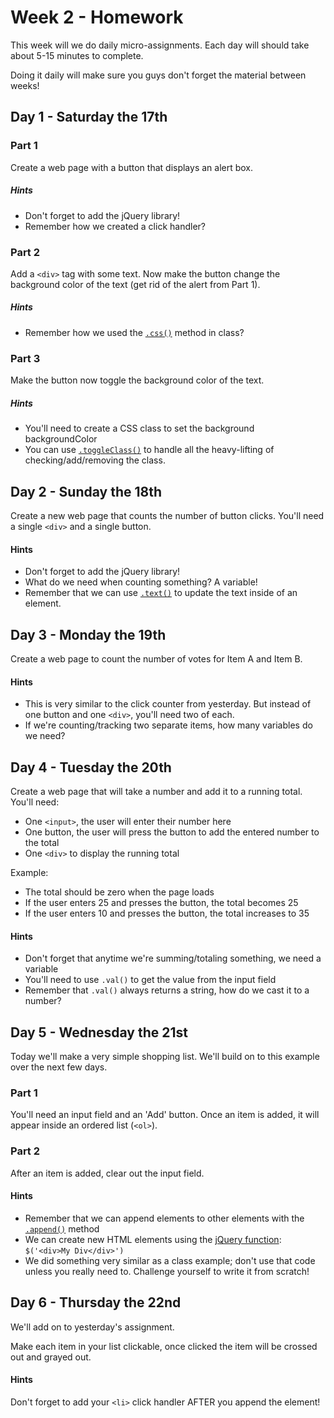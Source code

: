 # Week 2 - Homework

This week will we do daily micro-assignments.
Each day will should take about 5-15 minutes to complete.

Doing it daily will make sure you guys don't forget the material between weeks!

## Day 1 - Saturday the 17th

### Part 1
Create a web page with a button that displays an alert box.

##### Hints
- Don't forget to add the jQuery library!
- Remember how we created a click handler?

### Part 2
Add a `<div>` tag with some text.  Now make the button change the background color of the text (get rid of the alert from Part 1).

##### Hints
- Remember how we used the [`.css()`](http://api.jquery.com/css/) method in class?

### Part 3
Make the button now toggle the background color of the text.
##### Hints
- You'll need to create a CSS class to set the background backgroundColor
- You can use [`.toggleClass()`](http://api.jquery.com/toggleclass/) to handle all the heavy-lifting of checking/add/removing the class.

## Day 2 - Sunday the 18th

Create a new web page that counts the number of button clicks.
You'll need a single `<div>` and a single button.

#### Hints
- Don't forget to add the jQuery library!
- What do we need when counting something? A variable!
- Remember that we can use [`.text()`](https://www.w3schools.com/jquery/html_text.asp) to update the text inside of an element.

## Day 3 - Monday the 19th

Create a web page to count the number of votes for Item A and Item B.
#### Hints
- This is very similar to the click counter from yesterday.  But instead of one button and one `<div>`, you'll need two of each.
- If we're counting/tracking two separate items, how many variables do we need?

## Day 4 - Tuesday the 20th
Create a web page that will take a number and add it to a running total.  You'll need:
- One `<input>`, the user will enter their number here
- One button, the user will press the button to add the entered number to the total
- One `<div>` to display the running total

Example:
- The total should be zero when the page loads
- If the user enters 25 and presses the button, the total becomes 25
- If the user enters 10 and presses the button, the total increases to 35

#### Hints
- Don't forget that anytime we're summing/totaling something, we need a variable
- You'll need to use `.val()` to get the value from the input field
- Remember that `.val()` always returns a string, how do we cast it to a number?

## Day 5 - Wednesday the 21st
Today we'll make a very simple shopping list.  We'll build on to this example over the next few days.

### Part 1
You'll need an input field and an 'Add' button.  Once an item is added, it will appear inside an ordered list (`<ol>`).

### Part 2
After an item is added, clear out the input field.

#### Hints
- Remember that we can append elements to other elements with the [`.append()`](https://www.w3schools.com/jquery/html_append.asp) method
- We can create new HTML elements using the [jQuery function](http://api.jquery.com/jQuery/#jQuery2): `$('<div>My Div</div>')`
- We did something very similar as a class example; don't use that code unless you really need to.  Challenge yourself to write it from scratch!


## Day 6 - Thursday the 22nd
We'll add on to yesterday's assignment.

Make each item in your list clickable, once clicked the item will be crossed out and grayed out.

#### Hints
Don't forget to add your `<li>` click handler AFTER you append the element!
